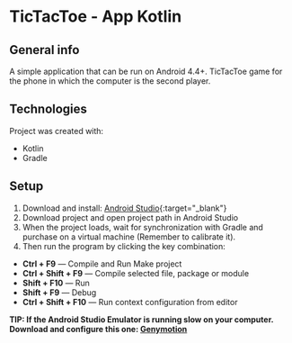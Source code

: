 # TicTacToe - App Kotlin

## General info 

A simple application that can be run on Android 4.4+. TicTacToe game for the phone in which the computer is the second player.

## Technologies 

Project was created with:

* Kotlin 
* Gradle

## Setup

  1. Download and install: [ Android Studio](https://developer.android.com/studio){:target="_blank"}
  2. Download project and open project path in Android Studio
  3. When the project loads, wait for synchronization with Gradle and purchase on a virtual machine (Remember to calibrate it).
  4. Then run the program by clicking the key combination:

* **Ctrl + F9** — Compile and Run Make project
* **Ctrl + Shift + F9** — Compile selected file, package or module
* **Shift + F10** — Run
* **Shift + F9** — Debug
* **Ctrl + Shift + F10** — Run context configuration from editor  

**TIP: If the Android Studio Emulator is running slow on your computer.**
**Download and configure this one: [ Genymotion](https://www.genymotion.com/plugins/)**


